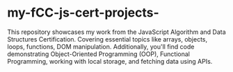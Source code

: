 # my-fCC-js-cert-projects-
This repository showcases my work from the JavaScript Algorithm and Data Structures Certification. Covering essential topics like arrays, objects, loops, functions, DOM manipulation. Additionally, you'll find code demonstrating Object-Oriented Programming (OOP), Functional Programming, working with local storage, and fetching data using APIs.
